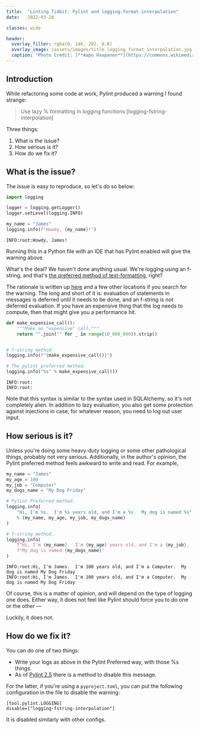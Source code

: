 ```yaml
---
title:  "Linting Tidbit: Pylint and logging-format-interpolation"
date:   2022-03-28

classes: wide

header:
  overlay_filter: rgba(0, 146, 202, 0.8)
  overlay_image: /assets/images/title_logging_format_interpolation.jpg
  caption: "Photo Credit: [**Aapo Haapanen**](https://commons.wikimedia.org/wiki/File:Logs.jpg#file)"
---
```

## Introduction

While refactoring some code at work, Pylint produced a warning I found strange:

> Use lazy % formatting in logging functions [logging-fstring-interpolation]

Three things: 
1. What is the issue?
2. How serious is it?
3. How do we fix it?

## What is the issue?

The issue is easy to reproduce, so let's do so below:


```python
import logging

logger = logging.getLogger()
logger.setLevel(logging.INFO)

my_name = "James"
logging.info(f"Howdy, {my_name}!")
```

    INFO:root:Howdy, James!


Running this in a Python file with an IDE that has Pylint enabled will give the warning above.

What's the deal? We haven't done anything usual. We're logging using an f-string, and that's [the preferred method of text-formatting](https://peps.python.org/pep-0498/), right?

The rationale is written up [here](https://github.com/PyCQA/pylint/issues/2395) and a few other locations if you search for the warning.  The long and short of it is: evaluation of statements in messages is deferred until it needs to be done, and an f-string is _not_ deferred evaluation.  If you have an expensive thing that the log needs to compute, then that might give you a performance hit.


```python
def make_expensive_call():
    """Make an "expensive" call."""
    return "".join("" for _ in range(10_000_000)).strip()


# f-string method.
logging.info(f"{make_expensive_call()}")

# The pylint preferred method.
logging.info("%s" % make_expensive_call())
```

    INFO:root:
    INFO:root:


Note that this syntax is similar to the syntax used in SQLAlchemy, so it's not completely alien.  In addition to lazy evaluation, you also get some protection against injections in case, for whatever reason, you need to log out user input.

## How serious is it?

Unless you're doing some heavy-duty logging or some other pathological things, probably not very serious.  Additionally, in the author's opinion, the Pylint preferred method feels awkward to write and read.  For example,


```python
my_name = "James"
my_age = 100
my_job = "Computer"
my_dogs_name = "My Dog Friday"

# Pylint Preferred method.
logging.info(
    "Hi, I'm %s.  I'm %s years old, and I'm a %s.  My dog is named %s"
    % (my_name, my_age, my_job, my_dogs_name)
)

# f-string method.
logging.info(
    f"Hi, I'm {my_name}.  I'm {my_age} years old, and I'm a {my_job}.  "
    f"My dog is named {my_dogs_name}"
)
```

    INFO:root:Hi, I'm James.  I'm 100 years old, and I'm a Computer.  My dog is named My Dog Friday
    INFO:root:Hi, I'm James.  I'm 100 years old, and I'm a Computer.  My dog is named My Dog Friday


Of course, this is a matter of opinion, and will depend on the type of logging one does.  Either way, it does not feel like Pylint should force you to do one or the other &mdash;

Luckily, it does not.

## How do we fix it?

You can do one of two things:
- Write your logs as above in the Pylint Preferred way, with those %s things.
- As of [Pylint 2.5](https://pylint.pycqa.org/en/latest/whatsnew/2.5.html?highlight=fstring) there is a method to disable this message.  

For the latter, if you're using a ``pyproject.toml``, you can put the following configuration in the file to disable the warning:

```raw
[tool.pylint.LOGGING]
disable=["logging-fstring-interpolation"]
```

It is disabled similarly with other configs.


